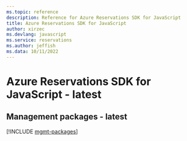 ```yaml
---
ms.topic: reference
description: Reference for Azure Reservations SDK for JavaScript
title: Azure Reservations SDK for JavaScript
author: xirzec
ms.devlang: javascript
ms.service: reservations
ms.author: jeffish
ms.data: 10/11/2022
---
```

# Azure Reservations SDK for JavaScript - latest

## Management packages - latest
[!INCLUDE [mgmt-packages](reservations-mgmt-index.md)]